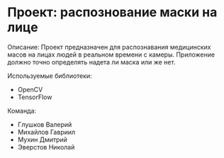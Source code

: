 # Проект: распознование маски на лице

Описание:
	Проект предназначен для распознавания медицинских масов на лицах людей в реальном времени с камеры. Приложение должно точно определять надета ли маска или же нет.

Используемые библиотеки:
  - OpenCV
  - TensorFlow

Команда:
  - Глушков Валерий
  - Михайлов Гавриил
  - Мухин Дмитрий
  - Эверстов Николай